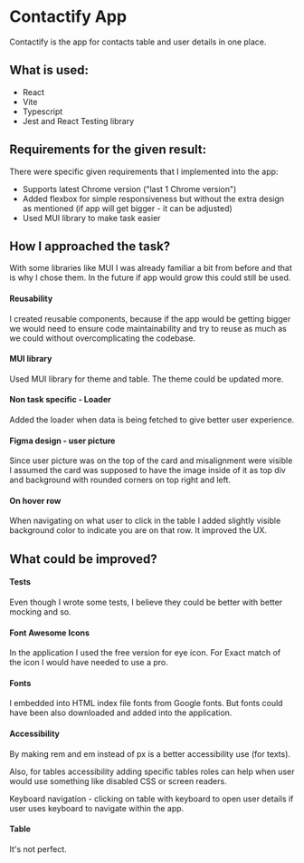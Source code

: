 # Contactify App

Contactify is the app for contacts table and user details in one place.

## What is used:

- React
- Vite
- Typescript
- Jest and React Testing library

## Requirements for the given result:

There were specific given requirements that I implemented into the app:

- Supports latest Chrome version ("last 1 Chrome version")
- Added flexbox for simple responsiveness but without the extra design as mentioned (if app will get bigger - it can be adjusted)
- Used MUI library to make task easier


## How I approached the task?

With some libraries like MUI I was already familiar a bit from before and that is why I chose them. In the future if app
would grow this could still be used.

#### Reusability

I created reusable components, because if the app would be
getting bigger we would need to ensure code maintainability and
try to reuse as much as we could without overcomplicating the
codebase.

#### MUI library

Used MUI library for theme and table. The theme could be updated more.

#### Non task specific - Loader

Added the loader when data is being fetched to give better user experience.

#### Figma design - user picture

Since user picture was on the top of the card and misalignment were visible I assumed the card was supposed to have the image
inside of it as top div and background with rounded corners on top right and left.

#### On hover row

When navigating on what user to click in the table I added slightly visible
background color to indicate you are on that row. It improved the UX.

## What could be improved?

#### Tests
Even though I wrote some tests, I believe they could be better with better mocking and so.

#### Font Awesome Icons

In the application I used the free version for
eye icon. For Exact match of the icon I would have needed to use a pro.

#### Fonts

I embedded into HTML index file fonts from Google fonts.
But fonts could have been also downloaded and added into the application.

#### Accessibility

By making rem and em instead of px is a better accessibility use (for texts).

Also, for tables accessibility adding specific tables roles can help when user would use
something like disabled CSS or screen readers.

Keyboard navigation - clicking on table with keyboard to open user details if user uses
keyboard to navigate within the app.

#### Table
It's not perfect.
